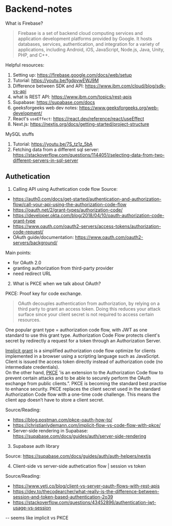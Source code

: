 # Backend-notes

What is Firebase?
> Firebase is a set of backend cloud computing services and application development platforms provided by Google. It hosts databases, services, authentication, and integration for a variety of applications, including Android, iOS, JavaScript, Node.js, Java, Unity, PHP, and C++.

Helpful resources:
1. Setting up: https://firebase.google.com/docs/web/setup
2. Tutorial: https://youtu.be/fgdpvwEWJ9M
3. Difference between SDK and API: https://www.ibm.com/cloud/blog/sdk-vs-api
4. what is REST API: https://www.ibm.com/topics/rest-apis
5. Supabase: https://supabase.com/docs
6. geeksforgeeks web dev notes: https://www.geeksforgeeks.org/web-development/
7. React's `useEffect`: https://react.dev/reference/react/useEffect
8. Next.js: https://nextjs.org/docs/getting-started/project-structure

MySQL stuffs
1. Tutorial: https://youtu.be/7S_tz1z_5bA
2. Fetching data from a different sql server: https://stackoverflow.com/questions/1144051/selecting-data-from-two-different-servers-in-sql-server


## Authetication

1. Calling API using Authetication code flow
Source:
- https://auth0.com/docs/get-started/authentication-and-authorization-flow/call-your-api-using-the-authorization-code-flow
- https://oauth.net/2/grant-types/authorization-code/
- https://developer.okta.com/blog/2018/04/10/oauth-authorization-code-grant-type
- https://www.oauth.com/oauth2-servers/access-tokens/authorization-code-request/
- OAuth guide/documentation: https://www.oauth.com/oauth2-servers/background/

Main points: 
- for OAuth 2.0 
- granting authorization from third-party provider 
- need redirect URL

2. What is PKCE when we talk about OAuth?

PKCE: Proof key for code exchange.
> OAuth decouples authentication from authorization, by relying on a third party to grant an access token. Doing this reduces your attack surface since your client secret is not required to access certain resources.

One popular grant type = authorization code flow, with JWT as one standard to use this grant type. Authorization Code Flow protects client's secret by redirectly a request for a token through an Authorization Server. 

[Implicit grant](https://datatracker.ietf.org/doc/html/rfc6749#section-1.3.2) is a simplified authorization code flow optimize for clients implemented in a browser using a scripting language such as JavaScript. Client is issued the access token directly instead of authorization code (no intermediate credentials).  
On the other hand, [PKCE](https://oauth.net/2/pkce/) 'is an extension to the Authorization Code flow to prevent certain attacks and to be able to securely perform the OAuth exchange from public clients.”. PKCE is becoming the standard best practise to enhance security. PKCE replaces the client secret used in the standard Authorization Code flow with a one-time code challenge. This means the client app doesn’t have to store a client secret.

Source/Reading:
- https://blog.postman.com/pkce-oauth-how-to/
- https://christianlydemann.com/implicit-flow-vs-code-flow-with-pkce/
- Server-side rendering in Supabase: https://supabase.com/docs/guides/auth/server-side-rendering

3. Supabase auth library 

Source: https://supabase.com/docs/guides/auth/auth-helpers/nextjs

4. Client-side vs server-side authetication flow | session vs token

Source/Reading:
- https://www.yeti.co/blog/client-vs-server-oauth-flows-with-rest-apis
- https://dev.to/thecodearcher/what-really-is-the-difference-between-session-and-token-based-authentication-2o39
- https://stackoverflow.com/questions/43452896/authentication-jwt-usage-vs-session

-- seems like implicit vs PKCE 
